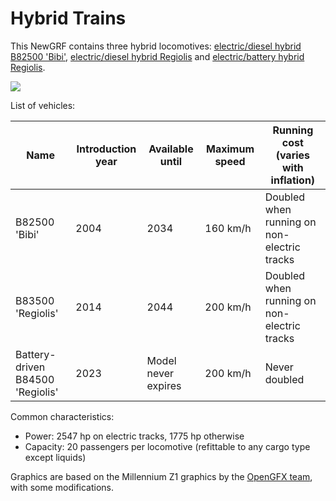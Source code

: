 # Hybrid Trains
This NewGRF contains three hybrid locomotives: [electric/diesel hybrid B82500 'Bibi'](https://en.wikipedia.org/wiki/SNCF_Class_B_82500), [electric/diesel hybrid Regiolis](https://en.wikipedia.org/wiki/R%C3%A9giolis) and [electric/battery hybrid Regiolis](https://www.sncf.com/fr/innovation-developpement/innovation-recherche/ter-a-batteries).

![](https://i.stack.imgur.com/BCWo5.png)

List of vehicles:

Name | Introduction year | Available until | Maximum speed | Running cost (varies with inflation)
---- | ----------------- | --------------- | ------------- | ------------
B82500 'Bibi' | 2004 | 2034 | 160 km/h | Doubled when running on non-electric tracks
B83500 'Regiolis' | 2014 | 2044 | 200 km/h | Doubled when running on non-electric tracks
Battery-driven B84500 'Regiolis' | 2023 | Model never expires | 200 km/h | Never doubled

Common characteristics:
* Power: 2547 hp on electric tracks, 1775 hp otherwise
* Capacity: 20 passengers per locomotive (refittable to any cargo type except liquids)

Graphics are based on the Millennium Z1 graphics by the [OpenGFX team](https://github.com/OpenTTD/OpenGFX), with some modifications.
